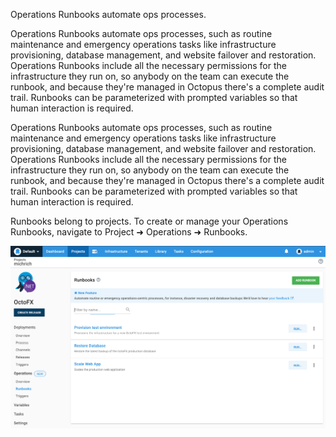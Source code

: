 Operations Runbooks automate ops processes.

Operations Runbooks automate ops processes, such as routine maintenance and emergency operations tasks like infrastructure provisioning, database management, and website failover and restoration. Operations Runbooks include all the necessary permissions for the infrastructure they run on, so anybody on the team can execute the runbook, and because they're managed in Octopus there's a complete audit trail. Runbooks can be parameterized with prompted variables so that human interaction is required. 

Operations Runbooks automate ops processes, such as routine maintenance and emergency operations tasks like infrastructure provisioning, database management, and website failover and restoration. Operations Runbooks include all the necessary permissions for the infrastructure they run on, so anybody on the team can execute the runbook, and because they're managed in Octopus there's a complete audit trail. Runbooks can be parameterized with prompted variables so that human interaction is required. 

Runbooks belong to projects. To create or manage your Operations Runbooks, navigate to Project ➜ Operations ➜ Runbooks.

![](images/runbooks-list.png)
